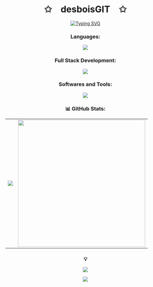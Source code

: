 <p align="center">
    <h1 align="center">✩&emsp;desboisGIT&emsp;✩</h1>
</p>

<p align="center">
    <a href="https://git.io/typing-svg">
        <img src="https://readme-typing-svg.herokuapp.com?font=Fira+Code&weight=600&size=22&duration=2000&pause=1000&center=true&vCenter=true&random=false&width=500&lines=SoundRise+CTO;17+yo+dev+from+France;Building+cool+stuff;Always+learning+new+techs" alt="Typing SVG" />
    </a>
</p>

<h3 align="center"> Languages: </h3>
<p align="center">
  <img src="https://skillicons.dev/icons?i=c,cpp,js,py,ts,bash"/>
</p>

<h3 align="center"> Full Stack Development: </h3>
<p align="center">
  <img src="https://skillicons.dev/icons?i=html,css,js,tailwind,django,fastapi,nextjs,docker,python,typescript,react"/>
</p>

<h3 align="center"> Softwares and Tools: </h3>
<p align="center">
  <img src="https://skillicons.dev/icons?i=github,vscode,arch,linux,pycharm"/>
</p>

<h3 align="center"> 📊 GitHub Stats: </h3>
<table align="center">
  <tr>
    <td>
      <img src="https://github-profile-summary-cards.vercel.app/api/cards/profile-details?username=desboisGIT&theme=radical"/>
    </td>
    <td>
      <img src="https://github-readme-streak-stats.herokuapp.com/?user=desboisGIT&theme=radical" width="400"/>
    </td>
  </tr>
</table>

<h3 align="center"> 💡</h3>
<p align="center">
    <img src="https://quotes-github-readme.vercel.app/api?type=horizontal&theme=dark"/>
</p>

<p align="center">
    <img src="https://komarev.com/ghpvc/?username=desboisGIT&color=blue&style=flat"/>
</p>
